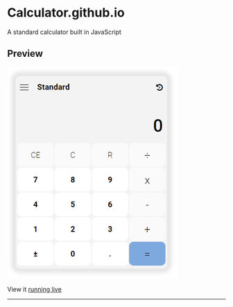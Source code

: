 # Calculator.github.io
A standard calculator built in JavaScript

## Preview
![](./public/images/Calculator.png)

View it [running live](https://kumartul.github.io/Calculator.github.io)

---